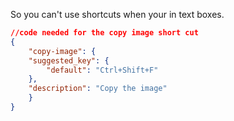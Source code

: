 So you can't use shortcuts when your in text boxes.

~~~json
//code needed for the copy image short cut
{
    "copy-image": {
    "suggested_key": {
        "default": "Ctrl+Shift+F"
    },
    "description": "Copy the image"
    }
}
~~~